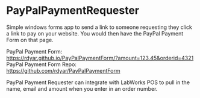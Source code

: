 # PayPalPaymentRequester
Simple windows forms app to send a link to someone requesting they click a link to pay on your website. You would then have the PayPal Payment Form on that page.

PayPal Payment Form:  
https://rdyar.github.io/PayPalPaymentForm/?amount=123.45&orderid=4321  
PayPal Payment Form Repo:  
https://github.com/rdyar/PayPalPaymentForm

PayPal Payment Requester can integrate with LabWorks POS to pull in the name, email and amount when you enter in an order number.



